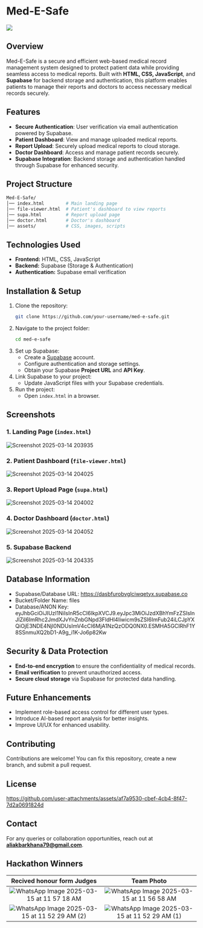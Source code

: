 # Med-E-Safe

<img src="https://images-wixmp-ed30a86b8c4ca887773594c2.wixmp.com/f/12cbe8a4-f55c-4b40-85bb-d8e1405e7b84/dgf7bs9-91a4de96-bb76-4a9c-8893-f8bb759fc027.gif?token=eyJ0eXAiOiJKV1QiLCJhbGciOiJIUzI1NiJ9.eyJzdWIiOiJ1cm46YXBwOjdlMGQxODg5ODIyNjQzNzNhNWYwZDQxNWVhMGQyNmUwIiwiaXNzIjoidXJuOmFwcDo3ZTBkMTg4OTgyMjY0MzczYTVmMGQ0MTVlYTBkMjZlMCIsIm9iaiI6W1t7InBhdGgiOiJcL2ZcLzEyY2JlOGE0LWY1NWMtNGI0MC04NWJiLWQ4ZTE0MDVlN2I4NFwvZGdmN2JzOS05MWE0ZGU5Ni1iYjc2LTRhOWMtODg5My1mOGJiNzU5ZmMwMjcuZ2lmIn1dXSwiYXVkIjpbInVybjpzZXJ2aWNlOmZpbGUuZG93bmxvYWQiXX0.6eP1xsyPRLor7OWLZwpelEwK2qLxCYAX0bjozXJL9OM" />

## Overview
Med-E-Safe is a secure and efficient web-based medical record management system designed to protect patient data while providing seamless access to medical reports. Built with **HTML, CSS, JavaScript**, and **Supabase** for backend storage and authentication, this platform enables patients to manage their reports and doctors to access necessary medical records securely.

## Features
- **Secure Authentication**: User verification via email authentication powered by Supabase.
- **Patient Dashboard**: View and manage uploaded medical reports.
- **Report Upload**: Securely upload medical reports to cloud storage.
- **Doctor Dashboard**: Access and manage patient records securely.
- **Supabase Integration**: Backend storage and authentication handled through Supabase for enhanced security.

## Project Structure
```bash
Med-E-Safe/
│── index.html        # Main landing page
│── file-viewer.html  # Patient's dashboard to view reports
│── supa.html         # Report upload page
│── doctor.html       # Doctor's dashboard
│── assets/           # CSS, images, scripts
```

## Technologies Used
- **Frontend:** HTML, CSS, JavaScript
- **Backend:** Supabase (Storage & Authentication)
- **Authentication:** Supabase email verification

## Installation & Setup
1. Clone the repository:
   ```sh
   git clone https://github.com/your-username/med-e-safe.git
   ```
2. Navigate to the project folder:
   ```sh
   cd med-e-safe
   ```
3. Set up Supabase:
   - Create a [Supabase](https://supabase.com/) account.
   - Configure authentication and storage settings.
   - Obtain your Supabase **Project URL** and **API Key**.
4. Link Supabase to your project:
   - Update JavaScript files with your Supabase credentials.
5. Run the project:
   - Open `index.html` in a browser.

## Screenshots
### 1. Landing Page (`index.html`)

![Screenshot 2025-03-14 203935](https://github.com/user-attachments/assets/5a324388-74da-4b19-9c59-aa4f671daecb)


### 2. Patient Dashboard (`file-viewer.html`)

![Screenshot 2025-03-14 204025](https://github.com/user-attachments/assets/3731aac0-ea02-4e7a-a635-31a1f7725256)

### 3. Report Upload Page (`supa.html`)

![Screenshot 2025-03-14 204002](https://github.com/user-attachments/assets/4466173a-87cd-4740-a4e7-ec304d878d03)

### 4. Doctor Dashboard (`doctor.html`)

![Screenshot 2025-03-14 204052](https://github.com/user-attachments/assets/c1710f11-c2fb-4d01-a70f-cc794e27ae35)


### 5. Supabase Backend

![Screenshot 2025-03-14 204335](https://github.com/user-attachments/assets/939c66e7-d14e-483e-ae9f-d1e7cbb09acb)

## Database Information

- Supabase/Database URL: https://dasbfurobvglciwqetyx.supabase.co
- Bucket/Folder Name: files
- Database/ANON Key: eyJhbGciOiJIUzI1NiIsInR5cCI6IkpXVCJ9.eyJpc3MiOiJzdXBhYmFzZSIsInJlZiI6ImRhc2JmdXJvYnZnbGNpd3FldHl4Iiwicm9sZSI6ImFub24iLCJpYXQiOjE3NDE4NjI0NDUsImV4cCI6MjA1NzQzODQ0NX0.ESMHA5GCIRhF1Y8SSnmuXQ2bD1-A9g_i1K-Jo6p82Kw


## Security & Data Protection
- **End-to-end encryption** to ensure the confidentiality of medical records.
- **Email verification** to prevent unauthorized access.
- **Secure cloud storage** via Supabase for protected data handling.

## Future Enhancements
- Implement role-based access control for different user types.
- Introduce AI-based report analysis for better insights.
- Improve UI/UX for enhanced usability.

## Contributing
Contributions are welcome! You can fix this repository, create a new branch, and submit a pull request.

## License

https://github.com/user-attachments/assets/af7a9530-cbef-4cb4-8f47-7d2a0691824d


## Contact
For any queries or collaboration opportunities, reach out at **aliakbarkhana79@gmail.com**.

## Hackathon Winners
| Recived honour form Judges | Team Photo |
|:--------------:|:------------------:|
| ![WhatsApp Image 2025-03-15 at 11 57 18 AM](https://github.com/user-attachments/assets/e374e7d9-5a88-49e6-8ec3-3195bfd30850) | ![WhatsApp Image 2025-03-15 at 11 56 58 AM](https://github.com/user-attachments/assets/7289ac46-9d1e-4493-a8b3-6a8d679e787d) |
| ![WhatsApp Image 2025-03-15 at 11 52 29 AM (2)](https://github.com/user-attachments/assets/dc3f8eae-b256-46ef-9875-0a615427d49d) |  ![WhatsApp Image 2025-03-15 at 11 52 29 AM (1)](https://github.com/user-attachments/assets/e7d114c9-8f94-4a88-82d8-254ddd611b60) |
